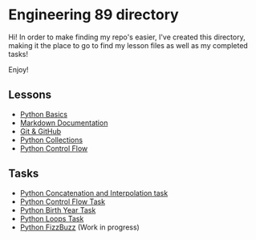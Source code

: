 # Engineering 89 directory
Hi! In order to make finding my repo's easier, I've created this directory, making it the place to go to find my lesson files as well as my completed tasks!

Enjoy!

## Lessons
- [Python Basics](https://github.com/monotiller/engineering89_python_basics)
- [Markdown Documentation](https://github.com/monotiller/engineering89_markdown_documentation)
- [Git & GitHub](https://github.com/monotiller/engineering89_git_github)
- [Python Collections](https://github.com/monotiller/engineering89_python_collections)
- [Python Control Flow](https://github.com/monotiller/engineering89_python_control_flow)

## Tasks
- [Python Concatenation and Interpolation task](https://github.com/monotiller/engineering89_python_concatenation_interpolation_task)
- [Python Control Flow Task](https://github.com/monotiller/engineering89_python_control_flow_task)
- [Python Birth Year Task](https://github.com/monotiller/engineering89_python_birth_year_task)
- [Python Loops Task](https://github.com/monotiller/engineering89_python_loops_task)
- [Python FizzBuzz](https://github.com/monotiller/engineering89_python_fizzbuzz) (Work in progress)
